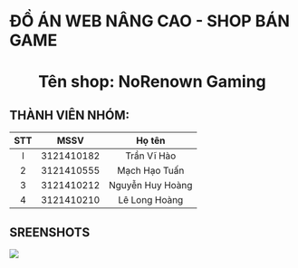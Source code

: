 # ĐỒ ÁN WEB NÂNG CAO - SHOP BÁN GAME

<h1 align="center">Tên shop: NoRenown Gaming</h1>

## THÀNH VIÊN NHÓM: 

| STT  | MSSV | Họ tên |
| :-------------: | :-------------: | :-------------: |
| l  | 3121410182  | Trần Vĩ Hào  |
| 2  | 3121410555  | Mạch Hạo Tuấn  |
| 3  | 3121410212  | Nguyễn Huy Hoàng  |
| 4  | 3121410210  | Lê Long Hoàng  |

## SREENSHOTS




<img src="https://scontent.fsgn13-2.fna.fbcdn.net/v/t39.30808-6/305993913_1782376518767175_5817848494296974232_n.jpg?stp=cp6_dst-jpg_s1080x2048&_nc_cat=109&ccb=1-7&_nc_sid=e3f864&_nc_ohc=5CGG0FTr5icAX-nKGPC&_nc_ht=scontent.fsgn13-2.fna&oh=00_AfCFQ6dXrv2nb488BPJBIqToGLp2xITna3iqgLq_V57jqQ&oe=640F0861">
